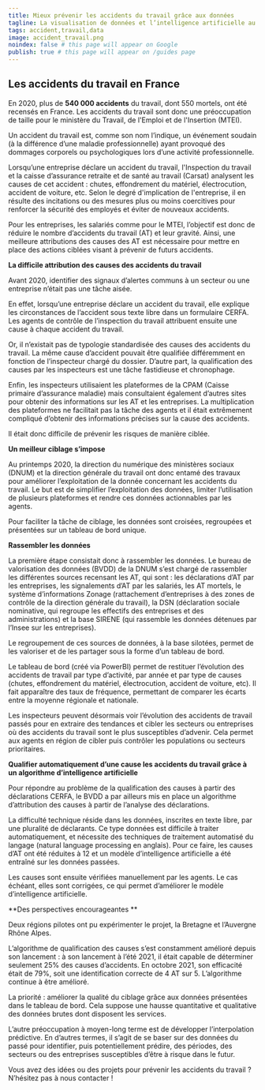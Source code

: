 ```yaml
---
title: Mieux prévenir les accidents du travail grâce aux données
tagline: La visualisation de données et l’intelligence artificielle au service des agents de contrôle des accidents du travail
tags: accident,travail,data
image: accident_travail.png
noindex: false # this page will appear on Google
publish: true # this page will appear on /guides page
---
```


## Les accidents du travail en France

En 2020, plus de **540 000 accidents** du travail, dont 550 mortels, ont été recensés en France. Les accidents du travail sont donc une préoccupation de taille pour le ministère du Travail, de l'Emploi et de l'Insertion (MTEI).

Un accident du travail est, comme son nom l’indique, un événement soudain (à la différence d’une maladie professionnelle) ayant provoqué des dommages corporels ou psychologiques lors d’une activité professionnelle.

Lorsqu’une entreprise déclare un accident du travail, l'Inspection du travail et la caisse d’assurance retraite et de santé au travail (Carsat) analysent les causes de cet accident : chutes, effondrement du matériel, électrocution, accident de voiture, etc. Selon le degré d'implication de l'entreprise, il en résulte des incitations ou des mesures plus ou moins coercitives pour renforcer la sécurité des employés et éviter de nouveaux accidents.

Pour les entreprises, les salariés comme pour le MTEI, l’objectif est donc de réduire le nombre d’accidents du travail (AT) et leur gravité. Ainsi, une meilleure attributions des causes des AT est nécessaire pour mettre en place des actions ciblées visant à prévenir de futurs accidents.

**La difficile attribution des causes des accidents du travail**

Avant 2020, identifier des signaux d’alertes communs à un secteur ou une entreprise n’était pas une tâche aisée.

En effet, lorsqu’une entreprise déclare un accident du travail, elle explique les circonstances de l’accident sous texte libre dans un formulaire CERFA. Les agents de contrôle de l’inspection du travail attribuent ensuite une cause à chaque accident du travail.

Or, il n’existait pas de typologie standardisée des causes des accidents du travail. La même cause d’accident pouvait être qualifiée différemment en fonction de l’inspecteur chargé du dossier. D’autre part, la qualification des causes par les inspecteurs est une tâche fastidieuse et chronophage.

Enfin, les inspecteurs utilisaient les plateformes de la CPAM (Caisse primaire d’assurance maladie) mais consultaient également d’autres sites pour obtenir des informations sur les AT et les entreprises. La multiplication des plateformes ne facilitait pas la tâche des agents et il était extrêmement compliqué d’obtenir des informations précises sur la cause des accidents.

Il était donc difficile de prévenir les risques de manière ciblée.

**Un meilleur ciblage s’impose**

Au printemps 2020, la direction du numérique des ministères sociaux (DNUM) et la direction générale du travail ont donc entamé des travaux pour améliorer l’exploitation de la donnée concernant les accidents du travail. Le but est de simplifier l’exploitation des données, limiter l’utilisation de plusieurs plateformes et rendre ces données actionnables par les agents.

Pour faciliter la tâche de ciblage, les données sont croisées, regroupées et présentées sur un tableau de bord unique.

**Rassembler les données**

La première étape consistait donc à rassembler les données. Le bureau de valorisation des données (BVDD) de la DNUM s’est chargé de rassembler les différentes sources recensant les AT, qui sont : les déclarations d’AT par les entreprises, les signalements d’AT par les salariés, les AT mortels, le système d’informations Zonage (rattachement d’entreprises à des zones de contrôle de la direction générale du travail), la DSN (déclaration sociale nominative, qui regroupe les effectifs des entreprises et des administrations) et la base SIRENE (qui rassemble les données détenues par l’Insee sur les entreprises).

Le regroupement de ces sources de données, à la base silotées, permet de les valoriser et de les partager sous la forme d’un tableau de bord.

Le tableau de bord (créé via PowerBI) permet de restituer l’évolution des accidents de travail par type d’activité, par année et par type de causes (chutes, effondrement du matériel, électrocution, accident de voiture, etc). Il fait apparaître des taux de fréquence, permettant de comparer les écarts entre la moyenne régionale et nationale.

Les inspecteurs peuvent désormais voir l’évolution des accidents de travail passés pour en extraire des tendances et cibler les secteurs ou entreprises où des accidents du travail sont le plus susceptibles d’advenir. Cela permet aux agents en région de cibler puis contrôler les populations ou secteurs prioritaires.

**Qualifier automatiquement d’une cause les accidents du travail grâce à un algorithme d’intelligence artificielle**

Pour répondre au problème de la qualification des causes à partir des déclarations CERFA, le BVDD a par ailleurs mis en place un algorithme d’attribution des causes à partir de l’analyse des déclarations.

La difficulté technique réside dans les données, inscrites en texte libre, par une pluralité de déclarants. Ce type données est difficile à traiter automatiquement, et nécessite des techniques de traitement automatisé du langage (natural language processing en anglais). Pour ce faire, les causes d’AT ont été réduites à 12 et un modèle d’intelligence artificielle a été entraîné sur les données passées.

Les causes sont ensuite vérifiées manuellement par les agents. Le cas échéant, elles sont corrigées, ce qui permet d’améliorer le modèle d’intelligence artificielle.

**Des perspectives encourageantes **

Deux régions pilotes ont pu expérimenter le projet, la Bretagne et l’Auvergne Rhône Alpes.

L’algorithme de qualification des causes s’est constamment amélioré depuis son lancement : à son lancement à l’été 2021, il était capable de déterminer seulement 25% des causes d’accidents. En octobre 2021, son efficacité était de 79%, soit une identification correcte de 4 AT sur 5. L’algorithme continue à être amélioré.

La priorité : améliorer la qualité du ciblage grâce aux données présentées dans le tableau de bord. Cela suppose une hausse quantitative et qualitative des données brutes dont disposent les services.

L’autre préoccupation à moyen-long terme est de développer l’interpolation prédictive. En d’autres termes, il s’agit de se baser sur des données du passé pour identifier, puis potentiellement prédire, des périodes, des secteurs ou des entreprises susceptibles d’être à risque dans le futur.

Vous avez des idées ou des projets pour prévenir les accidents du travail ? N’hésitez pas à nous contacter !
